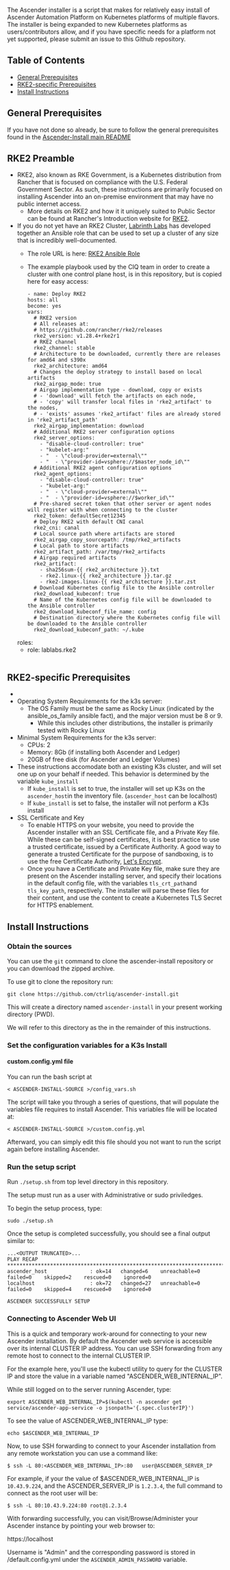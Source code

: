 The Ascender installer is a script that makes for relatively easy
install of Ascender Automation Platform on Kubernetes platforms of
multiple flavors. The installer is being expanded to new Kubernetes
platforms as users/contributors allow, and if you have specific needs
for a platform not yet supported, please submit an issue to this
Github repository.

## Table of Contents

- [General Prerequisites](#general-prerequisites)
- [RKE2-specific Prerequisites](#rke2-specific-prerequisites)
- [Install Instructions](#install-instructions)

## General Prerequisites

If you have not done so already, be sure to follow the general
prerequisites found in the [Ascender-Install main
README](../../README.md#general-prerequisites)

## RKE2 Preamble

- RKE2, also known as RKE Government, is a Kubernetes distribution from Rancher that is focused on compliance with the U.S. Federal Government Sector. As such, these instructions are primarily focused on installing Ascender into an on-premise environment that may have no public internet access.
  - More details on RKE2 and how it it uniquely suited to Public Sector can be found at Rancher's Introduction website for [RKE2](https://docs.rke2.io/).
- If you do not yet have an RKE2 Cluster, [Labrinth Labs](https://lablabs.io/) has developed together an Ansible role that can be used to set up a cluster of any size that is incredibly well-documented. 
  - The role URL is here: [RKE2 Ansible Role](https://github.com/lablabs/ansible-role-rke2)
  - The example playbook used by the CIQ team in order to create a cluster with one control plane host, is in this repository, but is copied here for easy access:

      ```
      - name: Deploy RKE2
      hosts: all
      become: yes
      vars:
        # RKE2 version
        # All releases at:
        # https://github.com/rancher/rke2/releases
        rke2_version: v1.28.4+rke2r1
        # RKE2 channel
        rke2_channel: stable
        # Architecture to be downloaded, currently there are releases for amd64 and s390x
        rke2_architecture: amd64
        # Changes the deploy strategy to install based on local artifacts
        rke2_airgap_mode: true
        # Airgap implementation type - download, copy or exists
        # - 'download' will fetch the artifacts on each node,
        # - 'copy' will transfer local files in 'rke2_artifact' to the nodes,
        # - 'exists' assumes 'rke2_artifact' files are already stored in 'rke2_artifact_path'
        rke2_airgap_implementation: download
        # Additional RKE2 server configuration options
        rke2_server_options:
          - "disable-cloud-controller: true"
          - "kubelet-arg:"  
          - "  - \"cloud-provider=external\""
          - "  - \"provider-id=vsphere://$master_node_id\""
        # Additional RKE2 agent configuration options
        rke2_agent_options:
          - "disable-cloud-controller: true"
          - "kubelet-arg:"
          - "  - \"cloud-provider=external\""
          - "  - \"provider-id=vsphere://$worker_id\""
        # Pre-shared secret token that other server or agent nodes will register with when connecting to the cluster
        rke2_token: defaultSecret12345
        # Deploy RKE2 with default CNI canal
        rke2_cni: canal
        # Local source path where artifacts are stored
        rke2_airgap_copy_sourcepath: /tmp/rke2_artifacts
        # Local path to store artifacts
        rke2_artifact_path: /var/tmp/rke2_artifacts
        # Airgap required artifacts
        rke2_artifact: 
          - sha256sum-{{ rke2_architecture }}.txt
          - rke2.linux-{{ rke2_architecture }}.tar.gz
          - rke2-images.linux-{{ rke2_architecture }}.tar.zst
        # Download Kubernetes config file to the Ansible controller
        rke2_download_kubeconf: true
        # Name of the Kubernetes config file will be downloaded to the Ansible controller
        rke2_download_kubeconf_file_name: config
        # Destination directory where the Kubernetes config file will be downloaded to the Ansible controller
        rke2_download_kubeconf_path: ~/.kube
    
  roles:
     - role: lablabs.rke2
  ```

## RKE2-specific Prerequisites

- 
- Operating System Requirements for the k3s server:
  - The OS Family must be the same as Rocky Linux (indicated by the ansible_os_family ansible fact), and the major version must be 8 or 9.
    - While this includes other distributions, the installer is primarily tested with Rocky Linux
- Minimal System Requirements for the k3s server:
  - CPUs: 2
  - Memory: 8Gb (if installing both Ascender and Ledger)
  - 20GB of free disk (for Ascender and Ledger Volumes)
- These instructions accomodate both an existing K3s cluster, and will
  set one up on your behalf if needed. This behavior is determined by
  the variable `kube_install`
  - If `kube_install` is set to true, the installer will set up K3s on
    the `ascender_host`in the inventory file. (`ascender_host` can be
    localhost)
  - If `kube_install` is set to false, the installer will not perform
    a K3s install
- SSL Certificate and Key
  - To enable HTTPS on your website, you need to provide the Ascender
    installer with an SSL Certificate file, and a Private Key
    file. While these can be self-signed certificates, it is best
    practice to use a trusted certificate, issued by a Certificate
    Authority. A good way to generate a trusted Certificate for the
    purpose of sandboxing, is to use the free Certificate Authority,
    [Let's Encrypt](https://letsencrypt.org/getting-started/).
  - Once you have a Certificate and Private Key file, make sure they
    are present on the Ascender installing server, and specify their
    locations in the default config file, with the variables
    `tls_crt_path`and `tls_key_path`, respectively. The installer will
    parse these files for their content, and use the content to create
    a Kubernetes TLS Secret for HTTPS enablement.

## Install Instructions

### Obtain the sources

You can use the `git` command to clone the ascender-install repository or you can download the zipped archive. 

To use git to clone the repository run:

```
git clone https://github.com/ctrliq/ascender-install.git
```
This will create a directory named `ascender-install` in your present working directory (PWD).

We will refer to this directory as the <ASCENDER-INSTALL-SOURCE> in the remainder of this instructions.

### Set the configuration variables for a K3s Install

#### custom.config.yml file

You can run the bash script at 

```
< ASCENDER-INSTALL-SOURCE >/config_vars.sh
```

The script will take you through a series of questions, that will populate the variables file requires to install Ascender. This variables file will be located at:

```
< ASCENDER-INSTALL-SOURCE >/custom.config.yml
```

Afterward, you can simply edit this file should you not want to run the script again before installing Ascender.

### Run the setup script

Run `./setup.sh` from top level directory in this repository.

The setup must run as a user with Administrative or sudo priviledges.  

To begin the setup process, type:

```
sudo ./setup.sh
```

Once the setup is completed successfully, you should see a final output similar to:

```
...<OUTPUT TRUNCATED>...
PLAY RECAP *************************************************************************************************************************
ascender_host              : ok=14   changed=6    unreachable=0    failed=0    skipped=2    rescued=0    ignored=0
localhost                  : ok=72   changed=27   unreachable=0    failed=0    skipped=4    rescued=0    ignored=0

ASCENDER SUCCESSFULLY SETUP
```


### Connecting to Ascender Web UI

This is a quick and temporary work-around for connecting to your new Ascender installation. 
By default the Ascender web service is accessible over its internal CLUSTER IP address. 
You can use SSH forwarding from any remote host to connect to the internal CLUSTER IP.

For the example here, you'll use the kubectl utility to query for the CLUSTER IP and store the value in a variable named "ASCENDER_WEB_INTERNAL_IP". 

While still logged on to the server running Ascender, type:

```
export ASCENDER_WEB_INTERNAL_IP=$(kubectl -n ascender get service/ascender-app-service -o jsonpath='{.spec.clusterIP}')
```

To see the value of ASCENDER_WEB_INTERNAL_IP type:

```
echo $ASCENDER_WEB_INTERNAL_IP
```

Now, to use SSH forwarding to connect to your Ascender installation from any remote workstation you can use a command like:

```
$ ssh -L 80:<ASCENDER_WEB_INTERNAL_IP>:80   user@ASCENDER_SERVER_IP
```

For example, if your the value of $ASCENDER_WEB_INTERNAL_IP is `10.43.9.224`, and the ASCENDER_SERVER_IP is `1.2.3.4`, the full command to connect as the root user will be:

```
$ ssh -L 80:10.43.9.224:80 root@1.2.3.4
```

With forwarding successfully, you can visit/Browse/Administer your Ascender instance by pointing your web browser to:

https://localhost


Username is "Admin" and the corresponding password is stored in <ASCENDER-INSTALL-SOURCE>/default.config.yml under the `ASCENDER_ADMIN_PASSWORD` variable.


